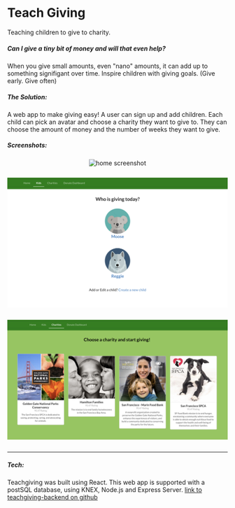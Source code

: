 # Teach Giving

Teaching children to give to charity.

##### Can I give a tiny bit of money and will that even help?

When you give small amounts, even "nano" amounts, it can add up to something signifigant over time.
Inspire children with giving goals. (Give early. Give often)

##### The Solution:

A web app to make giving easy! A user can sign up and add children. Each child can pick an avatar and choose a charity they want to give to. They can choose the amount of money and the number of weeks they want to give.

##### Screenshots:

<div align="center" style="margin-bottom: 25px"><img width='700px' alt="home screenshot" src="screenshots/home.png"/></div>

<div align="center" style="margin-bottom: 25px"><img width='700px' alt="kids screenshot" src="screenshots/kids.png"/></div>

<div align="center" style="margin-bottom: 25px"><img width='700px' alt="charities screenshot" src="screenshots/charities.png"/></div>

---

##### Tech:

Teachgiving was built using React.
This web app is supported with a postSQL database, using KNEX, Node.js and Express Server.
[link to teachgiving-backend on github](https://github.com/corrimori/teachgiving_backend.git)
